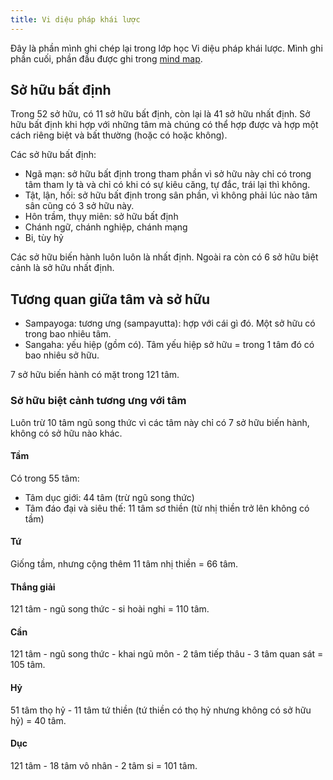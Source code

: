 ```yaml
---
title: Vi diệu pháp khái lược
---
```


Đây là phần mình ghi chép lại trong lớp học Vi diệu pháp khái lược. Mình ghi phần cuối, phần đầu được ghi trong [mind map](https://mind42.com/mindmap/9ef6215a-0968-4672-8826-3f4a20d54356).

## Sở hữu bất định

Trong 52 sở hữu, có 11 sở hữu bất định, còn lại là 41 sở hữu nhất định. Sở hữu bất định khi hợp với những tâm mà chúng có thể hợp được và hợp một cách riêng biệt và bất thường (hoặc có hoặc không).

Các sở hữu bất định:

- Ngã mạn: sở hữu bất định trong tham phần vì sở hữu này chỉ có trong tâm tham ly tà và chỉ có khi có sự kiêu căng, tự đắc, trái lại thì không.
- Tật, lận, hối: sở hữu bất định trong sân phần, vì không phải lúc nào tâm sân cũng có 3 sở hữu này.
- Hôn trầm, thụy miên: sở hữu bất định
- Chánh ngữ, chánh nghiệp, chánh mạng
- Bi, tùy hỷ

Các sở hữu biến hành luôn luôn là nhất định. Ngoài ra còn có 6 sở hữu biệt cảnh là sở hữu nhất định.

## Tương quan giữa tâm và sở hữu

- Sampayoga: tương ưng (sampayutta): hợp với cái gì đó. Một sở hữu có trong bao nhiêu tâm.
- Sangaha: yếu hiệp (gồm có). Tâm yếu hiệp sở hữu = trong 1 tâm đó có bao nhiêu sở hữu.

7 sở hữu biến hành có mặt trong 121 tâm.

### Sở hữu biệt cảnh tương ưng với tâm

Luôn trừ 10 tâm ngũ song thức vì các tâm này chỉ có 7 sở hữu biến hành, không có sở hữu nào khác.

#### Tầm

Có trong 55 tâm:

- Tâm dục giới: 44 tâm (trừ ngũ song thức)
- Tâm đáo đại và siêu thế: 11 tâm sơ thiền (từ nhị thiền trở lên không có tầm)

#### Tứ

Giống tầm, nhưng cộng thêm 11 tâm nhị thiền = 66 tâm.

#### Thắng giải

121 tâm - ngũ song thức - si hoài nghi = 110 tâm.

#### Cần

121 tâm - ngũ song thức - khai ngũ môn - 2 tâm tiếp thâu - 3 tâm quan sát = 105 tâm.

#### Hỷ

51 tâm thọ hỷ - 11 tâm tứ thiền (tứ thiền có thọ hỷ nhưng không có sở hữu hỷ) = 40 tâm.

#### Dục

121 tâm - 18 tâm vô nhân - 2 tâm si = 101 tâm.
